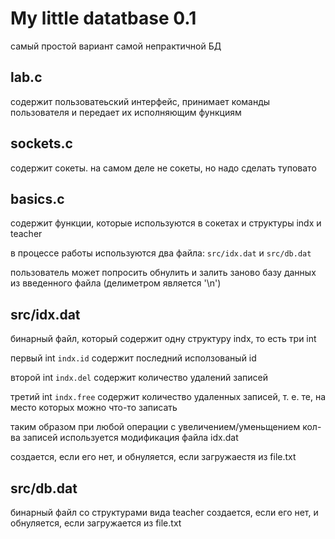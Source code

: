 # My little datatbase 0.1

самый простой вариант самой непрактичной БД

## lab.c 

содержит пользоватеьский интерфейс, принимает команды 
пользователя и передает их исполняющим функциям 

## sockets.c 	
содержит сокеты. на самом деле не сокеты, но надо сделать туповато


## basics.c
содержит функции, которые используются в сокетах и структуры indx и teacher

в процессе работы используются два файла: `src/idx.dat` и `src/db.dat`

пользователь может попросить обнулить и залить заново базу данных из введенного файла (делиметром является '\n')


## src/idx.dat
бинарный файл, который 	содержит одну структуру indx, то есть три int 

первый int `indx.id` 	содержит последний исползованый id

второй int `indx.del`	содержит количество удалений записей 

третий int `indx.free`	содержит количество удаленных записей, т. е. те, на место которых можно что-то записать

таким образом при любой операции с увеличением/уменьщением кол-ва записей используется модификация файла idx.dat 

создается, если его нет, и обнуляется, если загружаестя из file.txt

## src/db.dat
бинарный файл со структурами вида teacher 
создается, если его нет, и обнуляется, если загружается из file.txt